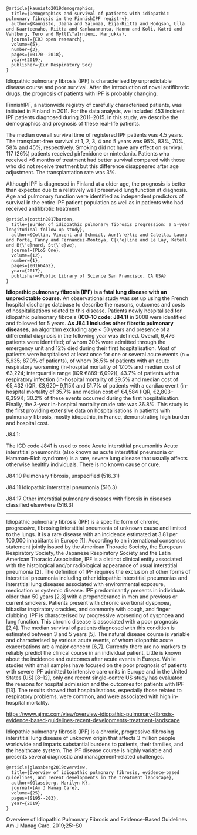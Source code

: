 ```
@article{kaunisto2019demographics,
  title={Demographics and survival of patients with idiopathic pulmonary fibrosis in the FinnishIPF registry},
  author={Kaunisto, Jaana and Salomaa, Eija-Riitta and Hodgson, Ulla and Kaarteenaho, Riitta and Kankaanranta, Hannu and Koli, Katri and Vahlberg, Tero and Myll{\"a}rniemi, Marjukka},
  journal={ERJ open research},
  volume={5},
  number={3},
  pages={00170--2018},
  year={2019},
  publisher={Eur Respiratory Soc}
}

```
Idiopathic pulmonary fibrosis (IPF) is characterised by unpredictable disease course and poor survival. After the introduction of novel antifibrotic drugs, the prognosis of patients with IPF is probably changing.

FinnishIPF, a nationwide registry of carefully characterised patients, was initiated in Finland in 2011. For the data analysis, we included 453 incident IPF patients diagnosed during 2011–2015. In this study, we describe the demographics and prognosis of these real-life patients.

The median overall survival time of registered IPF patients was 4.5 years. The transplant-free survival at 1, 2, 3, 4 and 5 years was 95%, 83%, 70%, 58% and 45%, respectively. Smoking did not have any effect on survival. 117 (26%) patients received pirfenidone or nintedanib. Patients who received ≥6 months of treatment had better survival compared with those who did not receive treatment but this difference disappeared after age adjustment. The transplantation rate was 3%.

Although IPF is diagnosed in Finland at a older age, the prognosis is better than expected due to a relatively well preserved lung function at diagnosis. Age and pulmonary function were identified as independent predictors of survival in the entire IPF patient population as well as in patients who had received antifibrotic treatment.

```
@article{cottin2017burden,
  title={Burden of idiopathic pulmonary fibrosis progression: a 5-year longitudinal follow-up study},
  author={Cottin, Vincent and Schmidt, Aur{\'e}lie and Catella, Laura and Porte, Fanny and Fernandez-Montoya, C{\'e}line and Le Lay, Katell and B{\'e}nard, St{\`e}ve},
  journal={PLoS One},
  volume={12},
  number={1},
  pages={e0166462},
  year={2017},
  publisher={Public Library of Science San Francisco, CA USA}
}
```
**Idiopathic pulmonary fibrosis (IPF) is a fatal lung disease with an unpredictable course.** An
observational study was set up using the French hospital discharge database to describe
the reasons, outcomes and costs of hospitalisations related to this disease. Patients newly
hospitalised for idiopathic pulmonary fibrosis **(ICD-10 code: J84.1)** in 2008 were identified
and followed for 5 years. **As J84.1 includes other fibrotic pulmonary diseases,** an algorithm
excluding age < 50 years and presence of a differential diagnosis in the following year was
defined. Overall, 6,476 patients were identified; of whom 30% were admitted through the
emergency unit and 12% died during their first hospitalisation. Most of patients were hospitalised at least once for one or several acute events (n = 5,635; 87.0% of patients), of whom
36.5% of patients with an acute respiratory worsening (in-hospital mortality of 17.0% and
median cost of €3,224; interquartile range (IQR €889–6,092)), 43.7% of patients with a respiratory infection (in-hospital mortality of 29.5% and median cost of €5,432 (IQR, €3,620–
9,115)) and 51.7% of patients with a cardiac event (in-hospital mortality of 35.7% and
median cost of €4,584 (IQR, €2,803–6,399)); 30.2% of these events occurred during the
first hospitalisation. Finally, the 3-year in-hospital mortality crude rate was 36.8%. This study
is the first providing extensive data on hospitalisations in patients with pulmonary fibrosis,
mostly idiopathic, in France, demonstrating high burden and hospital cost.

J84.1: 

The ICD code J841 is used to code Acute interstitial pneumonitis
Acute interstitial pneumonitis (also known as acute interstitial pneumonia or Hamman–Rich syndrome) is a rare, severe lung disease that usually affects otherwise healthy individuals. There is no known cause or cure.

J84.10 Pulmonary fibrosis, unspecified (516.31) 

J84.11 Idiopathic interstitial pneumonia (516.3)

J84.17 Other interstitial pulmonary diseases with fibrosis in diseases classified elsewhere (516.3)


----


Idiopathic pulmonary fibrosis (IPF) is a specific form of chronic, progressive, fibrosing interstitial pneumonia of unknown cause and limited to the lungs. It is a rare disease with an incidence estimated at 3.81 per 100,000 inhabitants in Europe [1].
According to an international consensus statement jointly issued by the American Thoracic
Society, the European Respiratory Society, the Japanese Respiratory Society and the Latin
American Thoracic Association, IPF is a distinct clinical entity associated with the histological
and/or radiological appearance of usual interstitial pneumonia [2]. The definition of IPF
requires the exclusion of other forms of interstitial pneumonia including other idiopathic
interstitial pneumonias and interstitial lung diseases associated with environmental exposure,
medication or systemic disease. IPF predominantly presents in individuals older than 50 years
[2,3] with a preponderance in men and previous or current smokers. Patients present with
chronic exertional dyspnoea, bibasilar inspiratory crackles, and commonly with cough, and
finger clubbing.
IPF is characterised by progressive worsening of dyspnoea and lung function. This chronic
disease is associated with a poor prognosis [2,4]. The median survival of patients diagnosed with
this condition is estimated between 3 and 5 years [5]. The natural disease course is variable and
characterised by various acute events, of whom idiopathic acute exacerbations are a major concern [6,7]. Currently there are no markers to reliably predict the clinical course in an individual
patient. Little is known about the incidence and outcomes after acute events in Europe. While
studies with small samples have focused on the poor prognosis of patients with severe IPF
admitted to intensive care units in Europe and in the United States (US) [8–12], only one recent
single-centre US study has evaluated the reasons for hospital admission and the outcomes for
patients with IPF [13]. The results showed that hospitalisations, especially those related to respiratory problems, were common, and were associated with high in-hospital mortality.

https://www.ajmc.com/view/overview-idiopathic-pulmonary-fibrosis-evidence-based-guidelines-recent-developments-treatment-landscape

Idiopathic pulmonary fibrosis (IPF) is a chronic, progressive-fibrosing interstitial lung disease of unknown origin that affects 3 million people worldwide and imparts substantial burdens to patients, their families, and the healthcare system. The IPF disease course is highly variable and presents several diagnostic and management-related challenges.

```
@article{glassberg2019overview,
  title={Overview of idiopathic pulmonary fibrosis, evidence-based guidelines, and recent developments in the treatment landscape},
  author={Glassberg, Marilyn K},
  journal={Am J Manag Care},
  volume={25},
  pages={S195--203},
  year={2019}
}
```

Overview of Idiopathic Pulmonary Fibrosis and Evidence-Based Guidelines
Am J Manag Care. 2019;25:-S0


